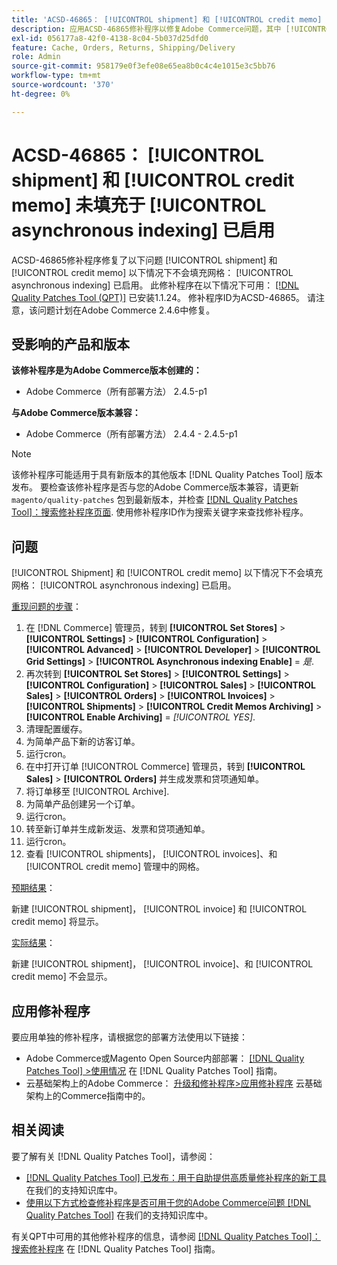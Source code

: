 ```yaml
---
title: 'ACSD-46865： [!UICONTROL shipment] 和 [!UICONTROL credit memo] 未填充于 [!UICONTROL asynchronous indexing] 已启用'
description: 应用ACSD-46865修补程序以修复Adobe Commerce问题，其中 [!UICONTROL shipment] 和 [!UICONTROL credit memo] 以下情况下不会填充网格： [!UICONTROL asynchronous indexing] 已启用。
exl-id: 056177a8-42f0-4138-8c04-5b037d25dfd0
feature: Cache, Orders, Returns, Shipping/Delivery
role: Admin
source-git-commit: 958179e0f3efe08e65ea8b0c4c4e1015e3c5bb76
workflow-type: tm+mt
source-wordcount: '370'
ht-degree: 0%

---
```


# ACSD-46865： [!UICONTROL shipment] 和 [!UICONTROL credit memo] 未填充于 [!UICONTROL asynchronous indexing] 已启用

ACSD-46865修补程序修复了以下问题 [!UICONTROL shipment] 和 [!UICONTROL credit memo] 以下情况下不会填充网格： [!UICONTROL asynchronous indexing] 已启用。 此修补程序在以下情况下可用： [[!DNL Quality Patches Tool (QPT)]](/help/announcements/adobe-commerce-announcements/magento-quality-patches-released-new-tool-to-self-serve-quality-patches.md) 已安装1.1.24。 修补程序ID为ACSD-46865。 请注意，该问题计划在Adobe Commerce 2.4.6中修复。

## 受影响的产品和版本

**该修补程序是为Adobe Commerce版本创建的：**

* Adobe Commerce（所有部署方法） 2.4.5-p1

**与Adobe Commerce版本兼容：**

* Adobe Commerce（所有部署方法） 2.4.4 - 2.4.5-p1

>[!NOTE]
>
>该修补程序可能适用于具有新版本的其他版本 [!DNL Quality Patches Tool] 版本发布。 要检查该修补程序是否与您的Adobe Commerce版本兼容，请更新 `magento/quality-patches` 包到最新版本，并检查 [[!DNL Quality Patches Tool]：搜索修补程序页面](https://experienceleague.adobe.com/tools/commerce-quality-patches/index.html). 使用修补程序ID作为搜索关键字来查找修补程序。

## 问题

[!UICONTROL Shipment] 和 [!UICONTROL credit memo] 以下情况下不会填充网格： [!UICONTROL asynchronous indexing] 已启用。

<u>重现问题的步骤</u>：

1. 在 [!DNL Commerce] 管理员，转到 **[!UICONTROL Set Stores]** > **[!UICONTROL Settings]** > **[!UICONTROL Configuration]** > **[!UICONTROL Advanced]** > **[!UICONTROL Developer]** > **[!UICONTROL Grid Settings]** > **[!UICONTROL Asynchronous indexing Enable]** = *是*.
2. 再次转到 **[!UICONTROL Set Stores]** > **[!UICONTROL Settings]** > **[!UICONTROL Configuration]** > **[!UICONTROL Sales]** > **[!UICONTROL Sales]** > **[!UICONTROL Orders]** > **[!UICONTROL Invoices]** > **[!UICONTROL Shipments]** > **[!UICONTROL Credit Memos Archiving]** > **[!UICONTROL Enable Archiving]** = *[!UICONTROL YES]*.
3. 清理配置缓存。
4. 为简单产品下新的访客订单。
5. 运行cron。
6. 在中打开订单 [!UICONTROL Commerce] 管理员，转到 **[!UICONTROL Sales]** > **[!UICONTROL Orders]** 并生成发票和贷项通知单。
7. 将订单移至 [!UICONTROL Archive].
8. 为简单产品创建另一个订单。
9. 运行cron。
10. 转至新订单并生成新发运、发票和贷项通知单。
11. 运行cron。
12. 查看 [!UICONTROL shipments]， [!UICONTROL invoices]、和 [!UICONTROL credit memo] 管理中的网格。

<u>预期结果</u>：

新建 [!UICONTROL shipment]， [!UICONTROL invoice] 和 [!UICONTROL credit memo] 将显示。

<u>实际结果</u>：

新建 [!UICONTROL shipment]， [!UICONTROL invoice]、和 [!UICONTROL credit memo] 不会显示。

## 应用修补程序

要应用单独的修补程序，请根据您的部署方法使用以下链接：

* Adobe Commerce或Magento Open Source内部部署： [[!DNL Quality Patches Tool] >使用情况](https://experienceleague.adobe.com/docs/commerce-operations/tools/quality-patches-tool/usage.html) 在 [!DNL Quality Patches Tool] 指南。
* 云基础架构上的Adobe Commerce： [升级和修补程序>应用修补程序](https://experienceleague.adobe.com/docs/commerce-cloud-service/user-guide/develop/upgrade/apply-patches.html) 云基础架构上的Commerce指南中的。

## 相关阅读

要了解有关 [!DNL Quality Patches Tool]，请参阅：

* [[!DNL Quality Patches Tool] 已发布：用于自助提供高质量修补程序的新工具](/help/announcements/adobe-commerce-announcements/magento-quality-patches-released-new-tool-to-self-serve-quality-patches.md) 在我们的支持知识库中。
* [使用以下方式检查修补程序是否可用于您的Adobe Commerce问题 [!DNL Quality Patches Tool]](/help/support-tools/patches-available-in-qpt-tool/check-patch-for-magento-issue-with-magento-quality-patches.md) 在我们的支持知识库中。

有关QPT中可用的其他修补程序的信息，请参阅 [[!DNL Quality Patches Tool]：搜索修补程序](https://experienceleague.adobe.com/tools/commerce-quality-patches/index.html) 在 [!DNL Quality Patches Tool] 指南。
